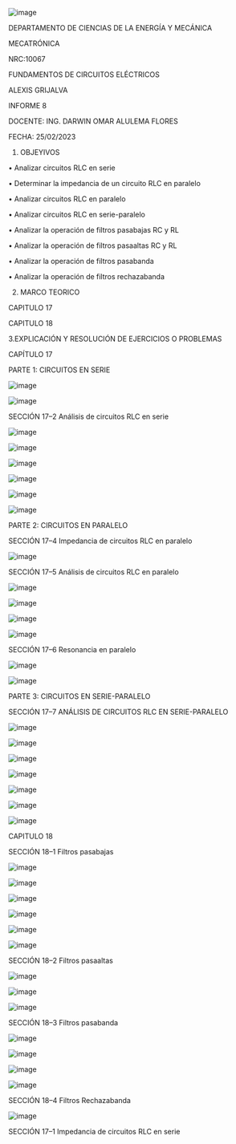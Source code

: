 ![image](https://user-images.githubusercontent.com/117738904/221204454-45b48c01-6477-4765-99e1-3f5971b0a6e0.png)

DEPARTAMENTO DE CIENCIAS DE LA ENERGÍA Y MECÁNICA

MECATRÓNICA

NRC:10067

FUNDAMENTOS DE CIRCUITOS ELÉCTRICOS

ALEXIS GRIJALVA

INFORME 8

DOCENTE: ING. DARWIN OMAR ALULEMA FLORES

FECHA: 25/02/2023

1. OBJEYIVOS

•	Analizar circuitos RLC en serie

•	Determinar la impedancia de un circuito RLC en paralelo  

•	Analizar circuitos RLC en paralelo

•	Analizar circuitos RLC en serie-paralelo

•	Analizar la operación de filtros pasabajas RC y RL  

•	Analizar la operación de filtros pasaaltas RC y RL 

•	Analizar la operación de filtros pasabanda 

•	Analizar la operación de filtros rechazabanda

2. MARCO TEORICO

CAPITULO  17

CAPITULO 18




3.EXPLICACIÓN Y RESOLUCIÓN DE EJERCICIOS O PROBLEMAS

CAPÍTULO 17

PARTE 1: CIRCUITOS EN SERIE

![image](https://user-images.githubusercontent.com/117738904/221206922-d04df218-2152-4215-aac1-e351f7d31adb.png)

![image](https://user-images.githubusercontent.com/117738904/221207052-c3e3d2b8-2270-4f51-aadf-6183587a1a4c.png)


SECCIÓN 17–2   Análisis de circuitos RLC en serie 

![image](https://user-images.githubusercontent.com/117738904/221207280-3689ae16-2758-4381-9bf2-d4c298fc9642.png)

![image](https://user-images.githubusercontent.com/117738904/221207354-98bc34b9-621d-4a49-a269-0385601ff85a.png)

![image](https://user-images.githubusercontent.com/117738904/221207417-94db8d04-5d8b-4d80-8ee8-5b83c78efe21.png)


![image](https://user-images.githubusercontent.com/117738904/221207474-5cc323f7-e977-4e5c-8d4b-8dce04dded86.png)

![image](https://user-images.githubusercontent.com/117738904/221207546-01a451f1-cfcf-4abf-9f56-03cb8aded71c.png)

![image](https://user-images.githubusercontent.com/117738904/221207721-7252a764-a15e-4e03-b938-00c09f9059d2.png)

PARTE 2: CIRCUITOS EN PARALELO 

SECCIÓN 17–4 Impedancia de circuitos RLC en paralelo

![image](https://user-images.githubusercontent.com/117738904/221207801-9c92f543-bfbd-4bce-b19d-64540514e967.png)

SECCIÓN 17–5 Análisis de circuitos RLC en paralelo 

![image](https://user-images.githubusercontent.com/117738904/221208087-b0737114-2644-4885-9ede-5e6fd62c1c4f.png)

![image](https://user-images.githubusercontent.com/117738904/221208167-8a163159-dbf5-4f32-87f8-00b86134c4dd.png)

![image](https://user-images.githubusercontent.com/117738904/221208278-fdb04e9b-16ee-462c-8dd3-03da85408987.png)

![image](https://user-images.githubusercontent.com/117738904/221208320-a5a77e58-bdba-40d1-b8a6-b8f769ba2bc0.png)

SECCIÓN 17–6 Resonancia en paralelo

![image](https://user-images.githubusercontent.com/117738904/221208769-8a7e114d-2e1e-47f6-ba39-95ed841c27d7.png)

![image](https://user-images.githubusercontent.com/117738904/221208810-2cc9898d-9ac3-4013-94b3-ec2a178e1fc9.png)

PARTE 3: CIRCUITOS EN SERIE-PARALELO

 SECCIÓN 17–7 ANÁLISIS DE CIRCUITOS RLC EN SERIE-PARALELO
 
 ![image](https://user-images.githubusercontent.com/117738904/221209084-d72fbc67-c8ff-4bc6-9130-660f7ec71f2d.png)

![image](https://user-images.githubusercontent.com/117738904/221209126-2cd4dbf1-878f-43d2-b1d3-518fe3dfa3b1.png)

![image](https://user-images.githubusercontent.com/117738904/221209181-fd3a528d-662b-42e5-8ac5-ff499d639b37.png)

![image](https://user-images.githubusercontent.com/117738904/221209307-7eeddf42-b1ff-4045-bcc0-7e56a1ef1d9b.png)

![image](https://user-images.githubusercontent.com/117738904/221209365-6e68fc19-73eb-46af-8650-9328ae440082.png)

![image](https://user-images.githubusercontent.com/117738904/221209438-10dbb1c3-4b48-4cb6-a2b3-a9d33b8f8a99.png)

![image](https://user-images.githubusercontent.com/117738904/221209487-274ab375-ca6b-443d-b489-84924b78c0b2.png)

CAPITULO 18

SECCIÓN 18–1 Filtros pasabajas 

![image](https://user-images.githubusercontent.com/117738904/221209641-54b071ba-e1ff-4c99-a61a-56e263998db9.png)

![image](https://user-images.githubusercontent.com/117738904/221209673-c0ccd5a8-bdaa-42ed-a636-6a491132f27b.png)

![image](https://user-images.githubusercontent.com/117738904/221209937-f64a0014-2765-456e-9f49-bd3bbe4516ec.png)

![image](https://user-images.githubusercontent.com/117738904/221209980-60e5bca2-78db-4309-bd15-55295f950635.png)

![image](https://user-images.githubusercontent.com/117738904/221210027-5a69e8a9-62db-45a0-8e9f-36d5d7ee15fd.png)

![image](https://user-images.githubusercontent.com/117738904/221210130-d36a4b11-a4dc-4aa6-bec8-9af9a9f44507.png)

SECCIÓN 18–2 Filtros pasaaltas 

![image](https://user-images.githubusercontent.com/117738904/221210403-6d686a25-bca1-4ca2-a6e3-fe0137375d1c.png)

![image](https://user-images.githubusercontent.com/117738904/221210433-0e71a8fc-3e28-4e0b-9c2a-b134019d4df2.png)

![image](https://user-images.githubusercontent.com/117738904/221210488-234b3286-5029-42f7-b7c9-975902f9459b.png)

SECCIÓN 18–3 Filtros pasabanda 

![image](https://user-images.githubusercontent.com/117738904/221210613-afa51c0a-b3da-4224-af3d-75e80f5b804c.png)

![image](https://user-images.githubusercontent.com/117738904/221210813-7f1b98c8-b567-4173-a276-c65ae93a5317.png)

![image](https://user-images.githubusercontent.com/117738904/221210896-889182a9-d153-406e-b769-158340cfac93.png)

![image](https://user-images.githubusercontent.com/117738904/221211021-2349f1c9-8217-4ad4-8d43-0b137e5fd778.png)

SECCIÓN 18–4 Filtros Rechazabanda

![image](https://user-images.githubusercontent.com/117738904/221211279-2f7f8d42-56e4-4e85-a6c3-98e929e8b38b.png)





SECCIÓN 17–1 Impedancia de circuitos RLC en serie

